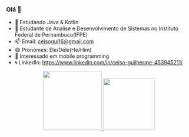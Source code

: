 ### Olá 👋
- 🌱 Estudando Java & Kotlin 
- 🏢 Estudante de Analise e Desenvolvimento de Sistemas no Instituto Federal de Pernambuco(IFPE)
- 📫 Email: celsogui16@gmail.com
- 😄 Pronomes: Ele/Dele(He/Him)
- 👾 Interessado em mobile programming 
- 🌀 LinkedIn: https://www.linkedin.com/in/celso-guilherme-453945211/

<div align="center">
  <a href="https://github.com/cg16">
  <img height="160em" src="https://github-readme-stats.vercel.app/api?username=cg16&show_icons=true&theme=dracula&include_all_commits=true&count_private=true"/>
  <img height="140em" src="https://github-readme-stats.vercel.app/api/top-langs/?username=cg16&layout=compact&langs_count=7&theme=dracula"/>
</div>
